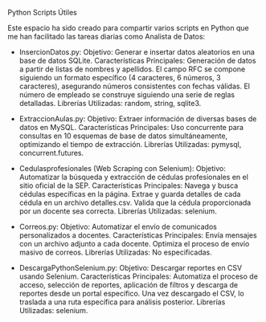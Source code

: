 Python Scripts Útiles


Este espacio ha sido creado para compartir varios scripts en Python que me han facilitado las tareas diarias como Analista de Datos:

* InsercionDatos.py:
Objetivo: Generar e insertar datos aleatorios en una base de datos SQLite.
Características Principales:
Generación de datos a partir de listas de nombres y apellidos.
El campo RFC se compone siguiendo un formato específico (4 caracteres, 6 números, 3 caracteres), asegurando números consistentes con fechas válidas.
El número de empleado se construye siguiendo una serie de reglas detalladas.
Librerías Utilizadas: random, string, sqlite3.

* ExtraccionAulas.py:
Objetivo: Extraer información de diversas bases de datos en MySQL.
Características Principales:
Uso concurrente para consultas en 10 esquemas de base de datos simultáneamente, optimizando el tiempo de extracción.
Librerías Utilizadas: pymysql, concurrent.futures.

* Cedulasprofesionales (Web Scraping con Selenium):
Objetivo: Automatizar la búsqueda y extracción de cédulas profesionales en el sitio oficial de la SEP.
Características Principales:
Navega y busca cédulas específicas en la página.
Extrae y guarda detalles de cada cédula en un archivo detalles.csv.
Valida que la cédula proporcionada por un docente sea correcta.
Librerías Utilizadas: selenium.

* Correos.py:
Objetivo: Automatizar el envío de comunicados personalizados a docentes.
Características Principales:
Envía mensajes con un archivo adjunto a cada docente.
Optimiza el proceso de envío masivo de correos.
Librerías Utilizadas: No especificadas.

* DescargaPythonSelenium.py:
Objetivo: Descargar reportes en CSV usando Selenium.
Características Principales:
Automatiza el proceso de acceso, selección de reportes, aplicación de filtros y descarga de reportes desde un portal específico.
Una vez descargado el CSV, lo traslada a una ruta específica para análisis posterior.
Librerías Utilizadas: selenium.

  





  
